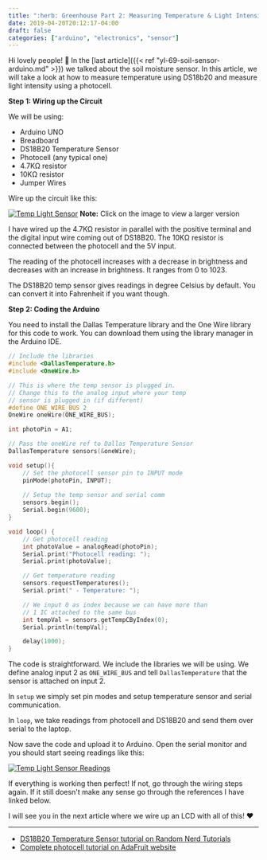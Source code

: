 ```yaml
---
title: ":herb: Greenhouse Part 2: Measuring Temperature & Light Intensity"
date: 2019-04-20T20:12:17-04:00
draft: false
categories: ["arduino", "electronics", "sensor"]
---
```


Hi lovely people! :wave: In the [last article]({{< ref "yl-69-soil-sensor-arduino.md" >}}) we talked about the soil moisture sensor. In this article, we will take a look at how to measure temperature using DS18b20 and measure light intensity using a photocell.

**Step 1: Wiring up the Circuit**

We will be using:

- Arduino UNO
- Breadboard
- DS18B20 Temperature Sensor
- Photocell (any typical one)
- 4.7KΩ resistor
- 10KΩ resistor
- Jumper Wires

Wire up the circuit like this:

[![Temp Light Sensor](/images/raspberry/green-house/temp-light-sensor_bb.png)](/images/raspberry/green-house/temp-light-sensor_bb.png)
**Note:** Click on the image to view a larger version

I have wired up the 4.7KΩ resistor in parallel with the positive terminal and the digital input wire coming out of DS18B20. The 10KΩ resistor is connected between the photocell and the 5V input.

The reading of the photocell increases with a decrease in brightness and decreases with an increase in brightness. It ranges from 0 to 1023. 

The DS18B20 temp sensor gives readings in degree Celsius by default. You can convert it into Fahrenheit if you want though.

**Step 2: Coding the Arduino**

You need to install the Dallas Temperature library and the One Wire library for this code to work. You can download them using the library manager in the Arduino IDE. 

```c
// Include the libraries
#include <DallasTemperature.h>
#include <OneWire.h> 

// This is where the temp sensor is plugged in. 
// Change this to the analog input where your temp
// sensor is plugged in (if different)
#define ONE_WIRE_BUS 2 
OneWire oneWire(ONE_WIRE_BUS); 

int photoPin = A1;

// Pass the oneWire ref to Dallas Temperature Sensor
DallasTemperature sensors(&oneWire);

void setup(){
    // Set the photocell sensor pin to INPUT mode
    pinMode(photoPin, INPUT);
    
    // Setup the temp sensor and serial comm
    sensors.begin(); 
    Serial.begin(9600);
}

void loop() {
    // Get photocell reading
    int photoValue = analogRead(photoPin);
    Serial.print("Photocell reading: ");
    Serial.print(photoValue);

    // Get temperature reading
    sensors.requestTemperatures(); 
    Serial.print(" - Temperature: "); 

    // We input 0 as index because we can have more than 
    // 1 IC attached to the same bus
    int tempVal = sensors.getTempCByIndex(0);
    Serial.println(tempVal);

    delay(1000);
}
```

The code is straightforward. We include the libraries we will be using. We define analog input 2 as `ONE_WIRE_BUS` and tell `DallasTemperature` that the sensor is attached on input 2. 

In `setup` we simply set pin modes and setup temperature sensor and serial communication.

In `loop`, we take readings from photocell and DS18B20 and send them over serial to the laptop. 

Now save the code and upload it to Arduino. Open the serial monitor and you should start seeing readings like this:

[![Temp Light Sensor Readings](/images/raspberry/green-house/temp-light-readings.png)](/images/raspberry/green-house/temp-light-readings.png)

If everything is working then perfect! If not, go through the wiring steps again. If it still doesn't make any sense go through the references I have linked below. 

I will see you in the next article where we wire up an LCD with all of this! :heart:


<hr>

- [DS18B20 Temperature Sensor tutorial on Random Nerd Tutorials](https://randomnerdtutorials.com/guide-for-ds18b20-temperature-sensor-with-arduino/)
- [Complete photocell tutorial on AdaFruit website](https://learn.adafruit.com/photocells/using-a-photocell)
